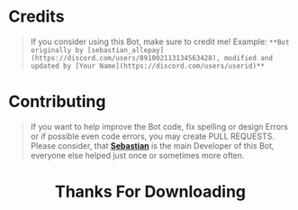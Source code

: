 # Credits

> If you consider using this Bot, make sure to credit me!
> Example: `**Bot originally by [sebastian_allepay](https://discord.com/users/891002113134563428), modified and updated by [Your Name](https://discord.com/users/userid)**`

# Contributing

> If you want to help improve the Bot code, fix spelling or design Errors or if possible even code errors, you may create PULL REQUESTS.
> Please consider, that [**Sebastian**](https://discord.com/users/891002113134563428) is the main Developer of this Bot, everyone else helped just once or sometimes more often.

<div align="center">

# Thanks For Downloading

<div>
